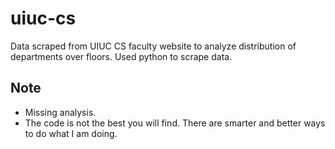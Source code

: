 # uiuc-cs
Data scraped from UIUC CS faculty website to analyze distribution of departments over floors.
Used python to scrape data. 

## Note
  * Missing analysis.
  * The code is not the best you will find. There are smarter and better ways to do what I am doing.
